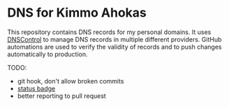 # DNS for Kimmo Ahokas #

This repository contains DNS records for my personal domains. It uses [DNSControl](https://stackexchange.github.io/dnscontrol/) to manage DNS records in multiple different providers. GitHub automations are used to verify the validity of records and to push changes automatically to production.

TODO:

- git hook, don't allow broken commits
- [status badge](https://help.github.com/en/actions/automating-your-workflow-with-github-actions/configuring-a-workflow#adding-a-workflow-status-badge-to-your-repository)
- better reporting to pull request
